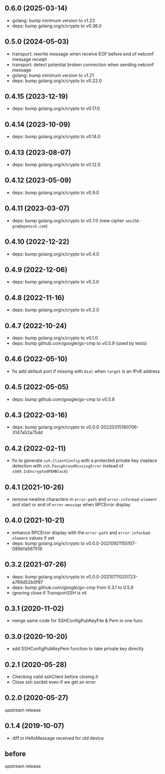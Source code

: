 <!-- markdownlint-disable-file MD041 -->

## 0.6.0 (2025-03-14)

* golang: bump minimum version to v1.23
* deps: bump golang.org/x/crypto to v0.36.0

## 0.5.0 (2024-05-03)

* transport: rewrite message when receive EOF before end of netconf message receipt
* transport: detect potential broken connection when sending netconf message
* golang: bump minimum version to v1.21
* deps: bump golang.org/x/crypto to v0.22.0

## 0.4.15 (2023-12-19)

* deps: bump golang.org/x/crypto to v0.17.0

## 0.4.14 (2023-10-09)

* deps: bump golang.org/x/crypto to v0.14.0

## 0.4.13 (2023-08-07)

* deps: bump golang.org/x/crypto to v0.12.0

## 0.4.12 (2023-05-09)

* deps: bump golang.org/x/crypto to v0.9.0

## 0.4.11 (2023-03-07)

* deps: bump golang.org/x/crypto to v0.7.0 (new cipher `aes256-gcm@openssh.com`)

## 0.4.10 (2022-12-22)

* deps: bump golang.org/x/crypto to v0.4.0

## 0.4.9 (2022-12-06)

* deps: bump golang.org/x/crypto to v0.3.0

## 0.4.8 (2022-11-16)

* deps: bump golang.org/x/crypto to v0.2.0

## 0.4.7 (2022-10-24)

* deps: bump golang.org/x/crypto to v0.1.0
* deps: bump github.com/google/go-cmp to v0.5.9 (used by tests)

## 0.4.6 (2022-05-10)

* fix add default port if missing with `Dial` when `target` is an IPv6 address

## 0.4.5 (2022-05-05)

* deps: bump github.com/google/go-cmp to v0.5.8

## 0.4.3 (2022-03-16)

* deps: bump golang.org/x/crypto to v0.0.0-20220315160706-3147a52a75dd

## 0.4.2 (2022-02-11)

* fix to generate `ssh.ClientConfig` with a protected private key (replace detection with `ssh.PassphraseMissingError` instead of `x509.IsEncryptedPEMBlock`)

## 0.4.1 (2021-10-26)

* remove newline characters in `error-path` and `error-info>bad-element` and start or end of `error-message` when RPCError display

## 0.4.0 (2021-10-21)

* enhance RPCError display with the `error-path` and `error-info>bad-element` values if set
* deps: bump golang.org/x/crypto to v0.0.0-20210921155107-089bfa567519

## 0.3.2 (2021-07-26)

* deps: bump golang.org/x/crypto to v0.0.0-20210711020723-a769d52b0f97
* deps: bump github.com/google/go-cmp from 0.3.1 to 0.5.6
* ignoring close if TransportSSH is nil

## 0.3.1 (2020-11-02)

* merge same code for SSHConfigPubKeyFile & Pem in one func

## 0.3.0 (2020-10-20)

* add SSHConfigPubKeyPem function to take private key directly

## 0.2.1 (2020-05-28)

* Checking valid sshClient before closing it
* Close ssh socket even if we get an error

## 0.2.0 (2020-05-27)

upstream release

## 0.1.4 (2019-10-07)

* diff in HelloMessage received for old device

## before

upstream release
